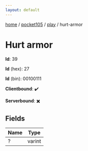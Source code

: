 ```yaml
---
layout: default
---
```


[home](/)  /  [pocket105](/protocol/pocket105)  /  [play](/protocol/pocket105/play)  /  hurt-armor

# Hurt armor

**Id**: 39

**Id** (hex): 27

**Id** (bin): 00100111

**Clientbound**: ✔️

**Serverbound**: ✖️

## Fields

Name | Type
---|---
? | varint

